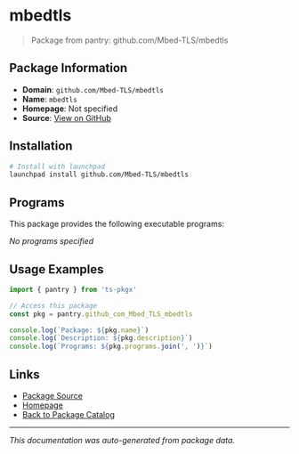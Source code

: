 # mbedtls

> Package from pantry: github.com/Mbed-TLS/mbedtls

## Package Information

- **Domain**: `github.com/Mbed-TLS/mbedtls`
- **Name**: `mbedtls`
- **Homepage**: Not specified
- **Source**: [View on GitHub](https://github.com/pkgxdev/pantry/tree/main/projects/github.com/Mbed-TLS/mbedtls/package.yml)

## Installation

```bash
# Install with launchpad
launchpad install github.com/Mbed-TLS/mbedtls
```

## Programs

This package provides the following executable programs:

*No programs specified*

## Usage Examples

```typescript
import { pantry } from 'ts-pkgx'

// Access this package
const pkg = pantry.github_com_Mbed_TLS_mbedtls

console.log(`Package: ${pkg.name}`)
console.log(`Description: ${pkg.description}`)
console.log(`Programs: ${pkg.programs.join(', ')}`)
```

## Links

- [Package Source](https://github.com/pkgxdev/pantry/tree/main/projects/github.com/Mbed-TLS/mbedtls/package.yml)
- [Homepage](#)
- [Back to Package Catalog](../package-catalog.md)

---

*This documentation was auto-generated from package data.*
